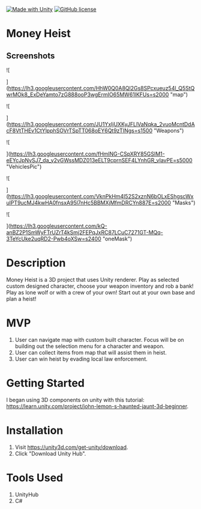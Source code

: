 [![Made with Unity](https://img.shields.io/badge/Made%20with-Unity-57b9d3.svg?style=flat&logo=unity)](https://unity3d.com)
[![GitHub license](https://img.shields.io/github/license/Naereen/StrapDown.js.svg)](https://github.com/Naereen/StrapDown.js/blob/master/LICENSE)


#	Money Heist

##	Screenshots


![

](https://lh3.googleusercontent.com/HhW0Q0A8Ql2Gs8SPcxueuz54l_Q5StQwrMOk8_ExDeYamto7zG888ooP3wgErmIO65MW61lKFUs=s2000 "map")

![

](https://lh3.googleusercontent.com/JU1YxIjUXKyJFLlVaNqka_2vuoMcntDdAcF8VtTHEv1CtYlpphSOVrTSpTT068oEY6Qt9zTINgs=s1500 "Weapons")

![

](https://lh3.googleusercontent.com/fHmlNG-CSpXRY85GSIM1-eEYcJpNvSJ7_da_y2vGWssMDZ013eELT9cprnSEF4LYnhGR_vIavPE=s5000 "VehiclesPic")

![

](https://lh3.googleusercontent.com/VknPkHm4I52S2xznN6bOLxEShgscWxulPT9ucMJ4kwHA0fnsxA95l7nHc5BBMXjMfmDRCYn887E=s2000 "Masks")

![
    
](https://lh3.googleusercontent.com/kQ-anBZ2P1SmWyFTrUZrT4kSmj2FEPqJxRC87LCuC7271GT-MQq-3TeYcUke2uqRD2-Pwb4oXSw=s2400 "oneMask")

# Description
Money Heist is a 3D project that uses Unity renderer. Play as selected custom designed character, choose your weapon inventory and rob a bank! Play as lone wolf or with a crew of your own! Start out at your own base and plan a heist!

# MVP
1. User can navigate map with custom built character. Focus will be on building out the selection menu for a character and weapon. 
2. User can collect items from map that will assist them in heist.
3. User can win heist by evading local law enforcement. 

# Getting Started
I began using 3D components on unity with this tutorial: https://learn.unity.com/project/john-lemon-s-haunted-jaunt-3d-beginner.

# Installation 
1. Visit https://unity3d.com/get-unity/download.
2. Click "Download Unity Hub".


# Tools Used

 1. UnityHub
 2. C#
 <!-- 3. Mixamo Animations 
 4. Synty Studios Heist Asset Pack
 4. Hosting: https://medium.com/@aboutin/host-unity-games-on-github-pages-for-free-2ed6b4d9c324 -->
 

  
  

  

